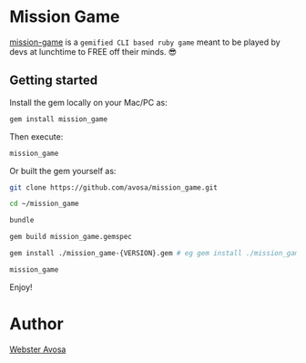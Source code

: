 # Mission Game

[mission-game](https://github.com/avosa/mission_game.git) is a ```gemified CLI based ruby game``` meant to be played by devs at lunchtime to FREE off their minds. 😎

## Getting started

Install the gem locally on your Mac/PC as:

```sh
gem install mission_game

```

Then execute:

```sh
mission_game
```


Or built the gem yourself as:

```sh
git clone https://github.com/avosa/mission_game.git

cd ~/mission_game

bundle

gem build mission_game.gemspec

gem install ./mission_game-{VERSION}.gem # eg gem install ./mission_game-1s.1.2.gem

mission_game

```

Enjoy!

# Author 
[Webster Avosa](https://github.com/avosa)